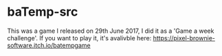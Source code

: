 # baTemp-src
This was a game I released on 29th June 2017, I did it as a 'Game a week challenge'.
If you want to play it, it's avalivble here:
https://pixel-brownie-software.itch.io/batempgame
